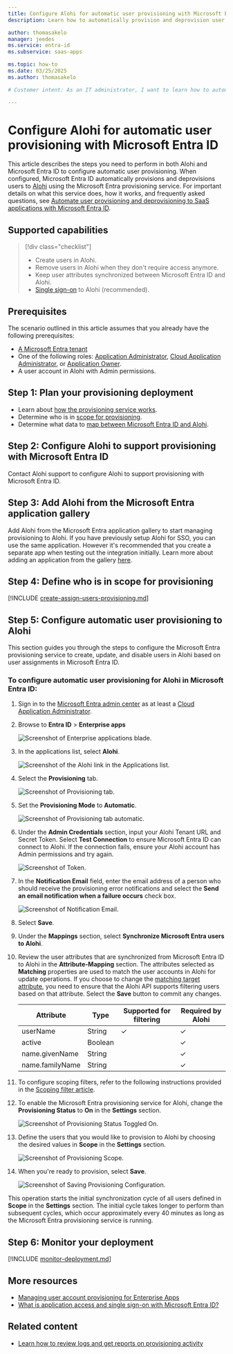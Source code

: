 ```yaml
---
title: Configure Alohi for automatic user provisioning with Microsoft Entra ID
description: Learn how to automatically provision and deprovision user accounts from Microsoft Entra ID to Alohi.

author: thomasakelo
manager: jeedes
ms.service: entra-id
ms.subservice: saas-apps

ms.topic: how-to
ms.date: 03/25/2025
ms.author: thomasakelo

# Customer intent: As an IT administrator, I want to learn how to automatically provision and deprovision user accounts from Microsoft Entra ID to Alohi so that I can streamline the user management process and ensure that users have the appropriate access to Alohi.

---
```


# Configure Alohi for automatic user provisioning with Microsoft Entra ID

This article describes the steps you need to perform in both Alohi and Microsoft Entra ID to configure automatic user provisioning. When configured, Microsoft Entra ID automatically provisions and deprovisions users to [Alohi](https://www.alohi.com/) using the Microsoft Entra provisioning service. For important details on what this service does, how it works, and frequently asked questions, see [Automate user provisioning and deprovisioning to SaaS applications with Microsoft Entra ID](~/identity/app-provisioning/user-provisioning.md). 


## Supported capabilities
> [!div class="checklist"]
> * Create users in Alohi.
> * Remove users in Alohi when they don't require access anymore.
> * Keep user attributes synchronized between Microsoft Entra ID and Alohi.
> * [Single sign-on](alohi-tutorial.md) to Alohi (recommended).

## Prerequisites

The scenario outlined in this article assumes that you already have the following prerequisites:

* [A Microsoft Entra tenant](~/identity-platform/quickstart-create-new-tenant.md) 
* One of the following roles: [Application Administrator](/entra/identity/role-based-access-control/permissions-reference#application-administrator), [Cloud Application Administrator](/entra/identity/role-based-access-control/permissions-reference#cloud-application-administrator), or [Application Owner](/entra/fundamentals/users-default-permissions#owned-enterprise-applications).
* A user account in Alohi with Admin permissions.

## Step 1: Plan your provisioning deployment

* Learn about [how the provisioning service works](~/identity/app-provisioning/user-provisioning.md).
* Determine who is in [scope for provisioning](~/identity/app-provisioning/define-conditional-rules-for-provisioning-user-accounts.md).
* Determine what data to [map between Microsoft Entra ID and Alohi](~/identity/app-provisioning/customize-application-attributes.md).

## Step 2: Configure Alohi to support provisioning with Microsoft Entra ID

Contact Alohi support to configure Alohi to support provisioning with Microsoft Entra ID.

## Step 3: Add Alohi from the Microsoft Entra application gallery

Add Alohi from the Microsoft Entra application gallery to start managing provisioning to Alohi. If you have previously setup Alohi for SSO, you can use the same application. However it's recommended that you create a separate app when testing out the integration initially. Learn more about adding an application from the gallery [here](~/identity/enterprise-apps/add-application-portal.md). 

## Step 4: Define who is in scope for provisioning 

[!INCLUDE [create-assign-users-provisioning.md](~/identity/saas-apps/includes/create-assign-users-provisioning.md)]

## Step 5: Configure automatic user provisioning to Alohi 

This section guides you through the steps to configure the Microsoft Entra provisioning service to create, update, and disable users in Alohi based on user assignments in Microsoft Entra ID.

<a name='to-configure-automatic-user-provisioning-for-Alohi-in-azure-ad'></a>

### To configure automatic user provisioning for Alohi in Microsoft Entra ID:

1. Sign in to the [Microsoft Entra admin center](https://entra.microsoft.com) as at least a [Cloud Application Administrator](~/identity/role-based-access-control/permissions-reference.md#cloud-application-administrator).
1. Browse to **Entra ID** > **Enterprise apps**

	![Screenshot of Enterprise applications blade.](common/enterprise-applications.png)

1. In the applications list, select **Alohi**.

	![Screenshot of the Alohi link in the Applications list.](common/all-applications.png)

1. Select the **Provisioning** tab.

	![Screenshot of Provisioning tab.](common/provisioning.png)

1. Set the **Provisioning Mode** to **Automatic**.

	![Screenshot of Provisioning tab automatic.](common/provisioning-automatic.png)

1. Under the **Admin Credentials** section, input your Alohi Tenant URL and Secret Token. Select **Test Connection** to ensure Microsoft Entra ID can connect to Alohi. If the connection fails, ensure your Alohi account has Admin permissions and try again.

 	![Screenshot of Token.](common/provisioning-testconnection-tenanturltoken.png)

1. In the **Notification Email** field, enter the email address of a person who should receive the provisioning error notifications and select the **Send an email notification when a failure occurs** check box.

	![Screenshot of Notification Email.](common/provisioning-notification-email.png)

1. Select **Save**.

1. Under the **Mappings** section, select **Synchronize Microsoft Entra users to Alohi**.

1. Review the user attributes that are synchronized from Microsoft Entra ID to Alohi in the **Attribute-Mapping** section. The attributes selected as **Matching** properties are used to match the user accounts in Alohi for update operations. If you choose to change the [matching target attribute](~/identity/app-provisioning/customize-application-attributes.md), you need to ensure that the Alohi API supports filtering users based on that attribute. Select the **Save** button to commit any changes.

   |Attribute|Type|Supported for filtering|Required by Alohi|
   |---|---|---|---|
   |userName|String|&check;|&check;
   |active|Boolean||&check;
   |name.givenName|String||&check;
   |name.familyName|String||&check;

1. To configure scoping filters, refer to the following instructions provided in the [Scoping filter  article](~/identity/app-provisioning/define-conditional-rules-for-provisioning-user-accounts.md).

1. To enable the Microsoft Entra provisioning service for Alohi, change the **Provisioning Status** to **On** in the **Settings** section.

	![Screenshot of Provisioning Status Toggled On.](common/provisioning-toggle-on.png)

1. Define the users that you would like to provision to Alohi by choosing the desired values in **Scope** in the **Settings** section.

	![Screenshot of Provisioning Scope.](common/provisioning-scope.png)

1. When you're ready to provision, select **Save**.

	![Screenshot of Saving Provisioning Configuration.](common/provisioning-configuration-save.png)

This operation starts the initial synchronization cycle of all users defined in **Scope** in the **Settings** section. The initial cycle takes longer to perform than subsequent cycles, which occur approximately every 40 minutes as long as the Microsoft Entra provisioning service is running. 

## Step 6: Monitor your deployment

[!INCLUDE [monitor-deployment.md](~/identity/saas-apps/includes/monitor-deployment.md)]

## More resources

* [Managing user account provisioning for Enterprise Apps](~/identity/app-provisioning/configure-automatic-user-provisioning-portal.md)
* [What is application access and single sign-on with Microsoft Entra ID?](~/identity/enterprise-apps/what-is-single-sign-on.md)

## Related content

* [Learn how to review logs and get reports on provisioning activity](~/identity/app-provisioning/check-status-user-account-provisioning.md)